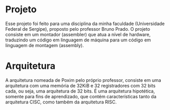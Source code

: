 # Projeto
Esse projeto foi feito para uma disciplina da minha faculdade (Universidade Federal de Sergipe), proposto pelo professor Bruno Prado.
O projeto consiste em um montador (assembler) que atua a nível de hardware, traduzindo um código em linguagem de máquina para um código em linguagem de montagem (assembly).

# Arquitetura
A arquitetura nomeada de Poxim pelo próprio professor, consiste em uma arquitetura com uma memória de 32KiB e 32 registradores com 32 bits cada, ou seja, uma arquitetura de 32 bits.
É uma arquitetura hipotética, somente para fins de aprendizado, que contém características tanto da arquitetura CISC, como também da arquitetura RISC.
